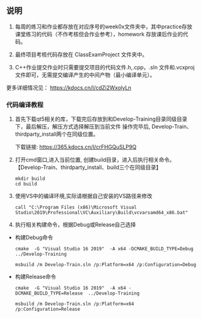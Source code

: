 ## 说明


1. 每周的练习和作业都存放在对应序号的week0x文件夹中，其中practice存放课堂练习的代码（不作考核但会作业参考），homework 存放课后作业的代码。

2.  最终项目考核代码存放在 ClassExamProject 文件夹中。

3. C++作业提交作业时只需要提交项目的代码文件.h,.cpp，.sln 文件和.vcxproj 文件即可，无需提交编译产生的中间产物（最小编译单元）。

更多详细情况见： https://kdocs.cn/l/cdZi2WxolyLn


### 代码编译教程

1. 首先下载qt5相关的库，下载完后存放到和Develop-Training目录同级目录下，最后解压，解压方式选择解压到当前文件
   操作完毕后, Develop-Train、thirdparty_install两个在同级位置。

    下载链接: https://365.kdocs.cn/l/crFHGQuSLP9Q
    

2. 打开cmd窗口,进入当前位置, 创建build目录，进入后执行相关命令。【Develop-Train、thirdparty_install、build三个在同级目录】
    ```
    mkdir build
    cd build
    ```
4. 使用VS中的编译环境,实际请根据自己安装的VS路径来修改
    ```
    call "C:\Program Files (x86)\Microsoft Visual Studio\2019\Professional\VC\Auxiliary\Build\vcvarsamd64_x86.bat"
    ```
5. 执行相关构建命令，根据Debug或Release自己选择

-   构建Debug命令
    ```
    cmake  -G "Visual Studio 16 2019"  -A x64 -DCMAKE_BUILD_TYPE=Debug  ../Develop-Training

    msbuild /m Develop-Train.sln /p:Platform=x64 /p:Configuration=Debug
    ```


- 构建Release命令
    ```
    cmake  -G "Visual Studio 16 2019"  -A x64 -DCMAKE_BUILD_TYPE=Release  ../Develop-Training

    msbuild /m Develop-Train.sln /p:Platform=x64 /p:Configuration=Release